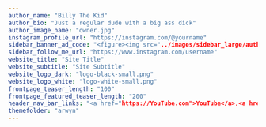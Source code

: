 ```yaml
---
author_name: "Billy The Kid"
author_bio: "Just a regular dude with a big ass dick"
author_image_name: "owner.jpg"
instagram_profile_url: "https://instagram.com/@yourname"
sidebar_banner_ad_code: "<figure><img src="../images/sidebar_large/author_image_name" alt="" /></figure>"
sidebar_follow_me_url: "https://www.instagram.com/username"
website_title: "Site Title"
website_subtitle: "Site Subtitle"
website_logo_dark: "logo-black-small.png"
website_logo_white: "logo-white-small.png"
frontpage_teaser_length: "100"
frontpage_featured_teaser_length: "200"
header_nav_bar_links: "<a href="https://YouTube.com">YouTube</a>,<a href="https://twitter.com">Twitter</a>"
themefolder: "arwyn"
---
```

